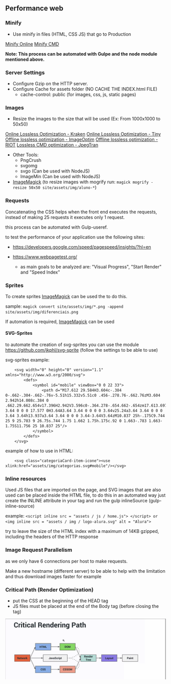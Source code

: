 ## Performance web

### Minify


- Use minify in files (HTML, CSS JS) that go to Production

[Minify Online](https://refresh-sf.com/)
[Minify CMD](https://github.com/mishoo/UglifyJS)

**Note: This process can be automated with Gulpe and the node module mentioned above.**


### Server Settings

- Configure Gzip on the HTTP server.
- Configure Cache for assets folder (NO CACHE THE INDEX.html FILE)
	- cache-control: public (for images, css, js, static pages)



### Images

- Resize the images to the size that will be used (Ex: From 1000x1000 to 50x50)

[Online Lossless Optimization - Kraken](https://kraken.io/)
[Online Lossless Optimization - Tiny](https://tinypng.com/)
[Offline lossless optimization - ImageOptim](https://imageoptim.com/mac)
[Offline lossless optimization - RIOT](https://riot-optimizer.com/)
[Lossless CMD optimization - JpegTran](https://jpegclub.org/jpegtran/)

- Other Tools:
	- PngCrush
	- svgomg
	- svgo (Can be used with NodeJS)
	- ImageMin (Can be used with NodeJS)
-  [ImageMagick](https://imagemagick.org/) (to resize images with mogrify run: ``magick mogrify -resize 50x50 site/assets/img/aluno-*``)

### Requests

Concatenating the CSS helps when the front end executes the requests, instead of making 25 requests it executes only 1 request.

this process can be automated with Gulp-useref.

to test the performance of your application use the following sites: 
- https://developers.google.com/speed/pagespeed/insights/?hl=en

- https://www.webpagetest.org/
	- as main goals to be analyzed are: "Visual Progress", "Start Render" and "Speed Index"
### Sprites

To create sprites [ImageMagick](https://imagemagick.org/) can be used the to do this.

sample: ``magick convert site/assets/img/*.png -append site/assets/img/diferenciais.png``

If automation is required, [ImageMagick](https://github.com/twolfson/gulp.spritesmith) can be used


#### SVG-Sprites

to automate the creation of svg-sprites you can use the module https://github.com/jkphl/svg-sprite (follow the settings to be able to use)


svg-sprites example:

```	
	<svg width="0" height="0" version="1.1" xmlns="http://www.w3.org/2000/svg">
		<defs>
			<symbol id="mobile" viewBox="0 0 22 33">
				<path d="M17.612 29.584H3.604c-.384 0-.662-.304-.662-.76v-5.51h15.332v5.51c0 .456-.278.76-.662.76zM3.604 2.942h14.008c.384 0 .662.29.662.654v17.396H2.942V3.596c0-.364.278-.654.662-.654zm17.613.697A3.64 3.64 0 0 0 17.577 0H3.64A3.64 3.64 0 0 0 0 3.64v25.24a3.64 3.64 0 0 0 3.64 3.64h13.937a3.64 3.64 0 0 0 3.64-3.64V3.64zM10.837 25h-.175C9.744 25 9 25.783 9 26.75s.744 1.75 1.662 1.75h.175c.92 0 1.663-.783 1.663-1.75S11.756 25 10.837 25"/>
			</symbol>
		</defs>
	</svg>
```
  

example of how to use in HTML:
```
	<svg class="categoriaCard-item-icone"><use xlink:href="assets/img/categorias.svg#mobile"/></svg>
```
  

### Inline resources

Used JS files that are imported on the page, and SVG images that are also used can be placed inside the HTML file, to do this in an automated way just create the INLINE attribute in your tag and run the gulp inlineSource (gulp-inline-source)
 

example: `` <script inline src = "assets / js / home.js"> </script> or <img inline src = "assets / img / logo-alura.svg" alt = "Alura"> ``


try to leave the size of the HTML index with a maximum of 14KB gzipped, including the headers of the HTTP response
  

### Image Request Parallelism

as we only have 6 connections per host to make requests.

Make a new hostname (different server) to be able to help with the limitation and thus download images faster for example


### Critical Path (Render Optimization)

- put the CSS at the beginning of the HEAD tag
- JS files must be placed at the end of the Body tag (before closing the tag)

![critical-render-path](critical_rendering_path.png)